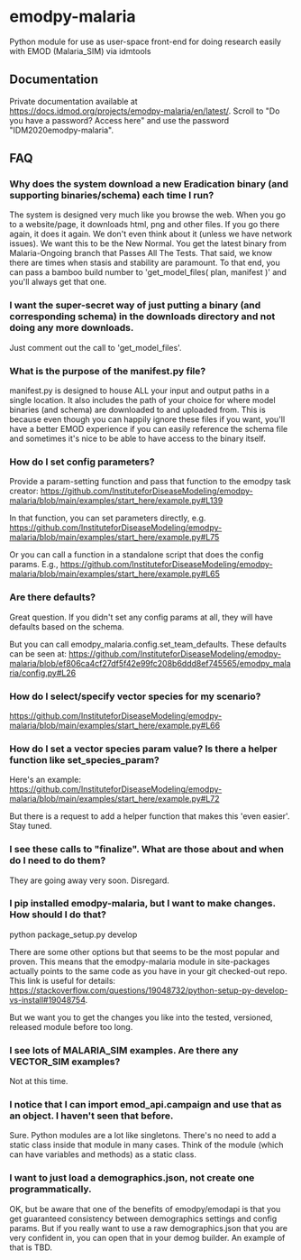 # emodpy-malaria
Python module for use as user-space front-end for doing research easily with EMOD (Malaria_SIM) via idmtools

## Documentation

Private documentation available at https://docs.idmod.org/projects/emodpy-malaria/en/latest/. Scroll to "Do you have a password? Access here" and use the password "IDM2020emodpy-malaria".

## FAQ

### Why does the system download a new Eradication binary (and supporting binaries/schema) each time I run?

The system is designed very much like you browse the web. When you go to a website/page, it downloads html, png and other files. If you go there again, it does it again. We don't even think about it (unless we have network issues). We want this to be the New Normal. You get the latest binary from Malaria-Ongoing branch that Passes All The Tests. That said, we know there are times when stasis and stability are paramount. To that end, you can pass a bamboo build number to 'get_model_files( plan, manifest )' and you'll always get that one.

### I want the super-secret way of just putting a binary (and corresponding schema) in the downloads directory and not doing any more downloads.

Just comment out the call to 'get_model_files'. 

### What is the purpose of the manifest.py file?

manifest.py is designed to house ALL your input and output paths in a single location. It also includes the path of your choice for where model binaries (and schema) are downloaded to and uploaded from. This is because even though you can happily ignore these files if you want, you'll have a better EMOD experience if you can easily reference the schema file and sometimes it's nice to be able to have access to the binary itself.

### How do I set config parameters?

Provide a param-setting function and pass that function to the emodpy task creator:
https://github.com/InstituteforDiseaseModeling/emodpy-malaria/blob/main/examples/start_here/example.py#L139

In that function, you can set parameters directly, e.g.
https://github.com/InstituteforDiseaseModeling/emodpy-malaria/blob/main/examples/start_here/example.py#L75

Or you can call a function in a standalone script that does the config params. E.g.,
https://github.com/InstituteforDiseaseModeling/emodpy-malaria/blob/main/examples/start_here/example.py#L65

### Are there defaults?

Great question. If you didn't set any config params at all, they will have defaults based on the schema.

But you can call emodpy_malaria.config.set_team_defaults. These defaults can be seen at:
https://github.com/InstituteforDiseaseModeling/emodpy-malaria/blob/ef806ca4cf27df5f42e99fc208b6ddd8ef745565/emodpy_malaria/config.py#L26

### How do I select/specify vector species for my scenario?

https://github.com/InstituteforDiseaseModeling/emodpy-malaria/blob/main/examples/start_here/example.py#L66

### How do I set a vector species param value? Is there a helper function like set_species_param?

Here's an example:
https://github.com/InstituteforDiseaseModeling/emodpy-malaria/blob/main/examples/start_here/example.py#L72

But there is a request to add a helper function that makes this 'even easier'. Stay tuned.

### I see these calls to "finalize". What are those about and when do I need to do them?

They are going away very soon. Disregard.

### I pip installed emodpy-malaria, but I want to make changes. How should I do that?

python package_setup.py develop

There are some other options but that seems to be the most popular and proven. This means that the emodpy-malaria module in site-packages actually points to the same code as you have in your git checked-out repo. This link is useful for details: https://stackoverflow.com/questions/19048732/python-setup-py-develop-vs-install#19048754.

But we want you to get the changes you like into the tested, versioned, released module before too long.

### I see lots of MALARIA_SIM examples. Are there any VECTOR_SIM examples?

Not at this time.

### I notice that I can import emod_api.campaign and use that as an object. I haven't seen that before.

Sure. Python modules are a lot like singletons. There's no need to add a static class inside that module in many cases. Think of the module (which can have variables and methods) as a static class.

### I want to just load a demographics.json, not create one programmatically.

OK, but be aware that one of the benefits of emodpy/emodapi is that you get guaranteed consistency between demographics settings and config params. But if you really want to use a raw demographics.json that you are very confident in, you can open that in your demog builder. An example of that is TBD.
